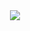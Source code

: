 <div align="center">
<img src="https://assets-global.website-files.com/609ccf5d994ce7740cc92684/64c3b3fbcf510ce29a9d4cde_Optimizing%20Flutter%20Performance_%20Tips%20and%20Best%20Practices.png" align="center" style="with: 100%" />
</div>
